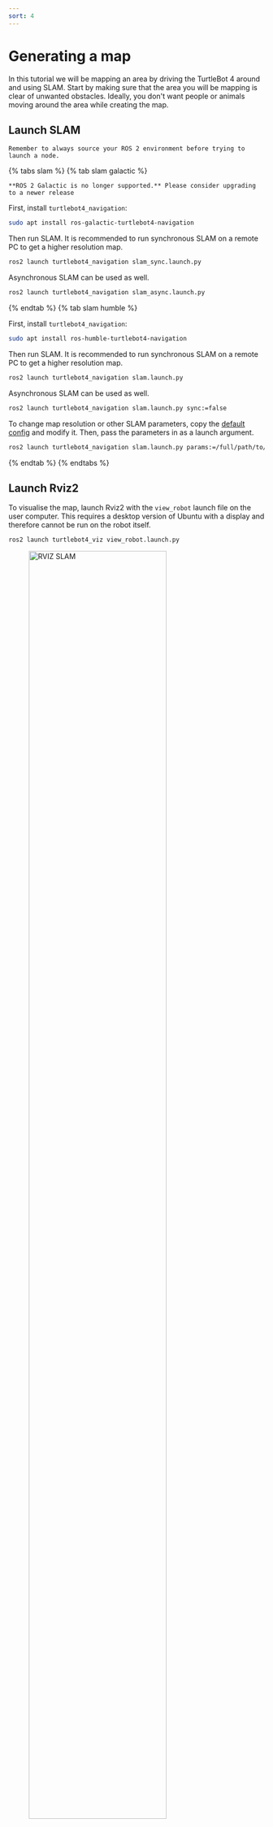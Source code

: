 ```yaml
---
sort: 4
---
```


# Generating a map

In this tutorial we will be mapping an area by driving the TurtleBot 4 around and using SLAM. Start by making sure that the area you will be mapping is clear of unwanted obstacles. Ideally, you don't want people or animals moving around the area while creating the map.

## Launch SLAM

```note
Remember to always source your ROS 2 environment before trying to launch a node.
```

{% tabs slam %}
{% tab slam galactic %}
```warning
**ROS 2 Galactic is no longer supported.** Please consider upgrading to a newer release
```

First, install `turtlebot4_navigation`:

```bash
sudo apt install ros-galactic-turtlebot4-navigation
```

Then run SLAM. It is recommended to run synchronous SLAM on a remote PC to get a higher resolution map.

```bash
ros2 launch turtlebot4_navigation slam_sync.launch.py
```

Asynchronous SLAM can be used as well.

```bash
ros2 launch turtlebot4_navigation slam_async.launch.py
```

{% endtab %}
{% tab slam humble %}

First, install `turtlebot4_navigation`:

```bash
sudo apt install ros-humble-turtlebot4-navigation
```

Then run SLAM. It is recommended to run synchronous SLAM on a remote PC to get a higher resolution map.

```bash
ros2 launch turtlebot4_navigation slam.launch.py
```

Asynchronous SLAM can be used as well.

```bash
ros2 launch turtlebot4_navigation slam.launch.py sync:=false
```

To change map resolution or other SLAM parameters, copy the [default config](https://github.com/turtlebot/turtlebot4/blob/humble/turtlebot4_navigation/config/slam.yaml) and modify it. Then, pass the parameters in as a launch argument.

```bash
ros2 launch turtlebot4_navigation slam.launch.py params:=/full/path/to/slam.yaml
```

{% endtab %}
{% endtabs %}


## Launch Rviz2

To visualise the map, launch Rviz2 with the `view_robot` launch file on the user computer. This requires a desktop version of Ubuntu with a display and therefore cannot be run on the robot itself.

```bash
ros2 launch turtlebot4_viz view_robot.launch.py
```

<figure class="aligncenter">
    <img src="media/rviz_slam.png" alt="RVIZ SLAM" style="width: 80%"/>
    <figcaption>Rviz2 showing a map generate by SLAM</figcaption>
</figure>

## Drive the TurtleBot 4

Use any method to drive the robot around the area you wish to map. Check out the [driving](./driving.md) tutorial if you are unsure of how to drive the robot.

Keep watch of RVIZ as you drive the robot around the area to make sure that the map gets filled out properly.

<figure class="aligncenter">
    <img src="media/slam_mapping.gif" alt="mapping" style="width: 80%"/>
    <figcaption>Generating a map by driving the TurtleBot 4</figcaption>
</figure>

## Save the map

Once you are happy with your map, you can save it with the following command:


```bash
ros2 service call /slam_toolbox/save_map slam_toolbox/srv/SaveMap "name:
  data: 'map_name'"
```

<!-- TODO: Change the instructions below when this works - aka when slam-toolbox 2.7.2 is released: If you are using namespacing, you will have to add the namespace to the service topic for example `/robot1/slam_toolbox/save_map`. -->

```note
If you are using namespacing, you will need to call the map saver tool directly: `ros2 run nav2_map_server map_saver_cli -f "map_name" --ros-args -p map_subscribe_transient_local:=true -r __ns:=/namespace`
```

This will save the map to your current directory.

## View the map

Once the map is saved it will generate a `map_name.pgm` file which can be viewed in an image editor. A `map_name.yaml` file is also created. You can edit this file to adjust the map parameters.

<figure class="aligncenter">
    <img src="media/map.png" alt="map" style="width: 60%"/>
    <figcaption>Generated map image</figcaption>
</figure>
